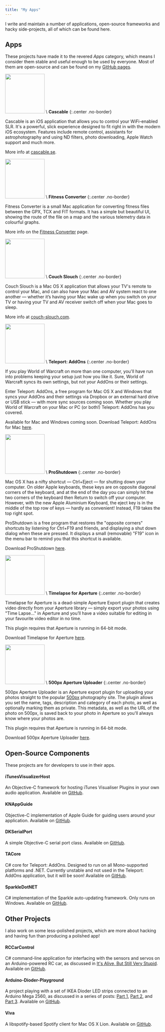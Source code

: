 ```yaml
---
title: "My Apps"
---
```


I write and maintain a number of applications, open-source frameworks and hacky side-projects, all of which can be found here.

## Apps

These projects have made it to the revered *Apps* category, which means I consider them stable and useful enough to be used by everyone. Most of them are open-source and can be found on my [GitHub pages](http://github.com/iKenndac).

<img src="/pictures/apps/cascable.png" width="128"/> \\
**Cascable**
{:.center .no-border}

Cascable is an iOS application that allows you to control your WiFi-enabled SLR. It's a powerful, slick experience designed to fit right in with the modern iOS ecosystem. Features include remote control, assistants for astrophotography and using ND filters, photo downloading, Apple Watch support and much more.

More info at [cascable.se](http://cascable.se/).

<img src="/pictures/apps/fitness-converter.png" width="128"/> \\
**Fitness Converter**
{:.center .no-border}

Fitness Converter is a small Mac application for converting fitness files between the GPX, TCX and FIT formats. It has a simple but beautiful UI, showing the route of the file on a map and the various telemetry data in colourful graphs.

More info on the [Fitness Converter](http://ikennd.ac/fitness-converter/) page.

<img src="/pictures/apps/couch-slouch.png" width="128" /> \\
**Couch Slouch**
{:.center .no-border}

Couch Slouch is a Mac OS X application that allows your TV's remote to control your Mac, and can also have your Mac and AV system react to one another — whether it’s having your Mac wake up when you switch on your TV or having your TV and AV receiver switch off when your Mac goes to sleep.

More info at [couch-slouch.com](http://couch-slouch.com/).

<img src="/pictures/apps/teleport-addons.png" width="128" /> \\
**Teleport: AddOns**
{:.center .no-border}

If you play World of Warcraft on more than one computer, you'll have run into problems keeping your setup just how you like it. Sure, World of Warcraft syncs its own settings, but not your AddOns or their settings.

Enter Teleport: AddOns, a free program for Mac OS X and Windows that syncs your AddOns and their settings via Dropbox or an external hard drive or USB stick — with more sync sources coming soon. Whether you play World of Warcraft on your Mac or PC (or both!) Teleport: AddOns has you covered.

Available for Mac and Windows coming soon. Download Teleport: AddOns for Mac [here](/apps/files/TeleportAddOns.zip).

<img src="/pictures/apps/proshutdown.png" width="128" /> \\
**ProShutdown**
{:.center .no-border}

Mac OS X has a nifty shortcut — Ctrl+Eject — for shutting down your computer. On older Apple keyboards, these keys are on opposite diagonal corners of the keyboard, and at the end of the day you can simply hit the two corners of the keyboard then Return to switch off your computer. However, with the new Apple Aluminium Keyboard, the eject key is in the middle of the top row of keys — hardly as convenient! Instead, F19 takes the top right spot.

ProShutdown is a free program that restores the "opposite corners" shortcuts by listening for Ctrl+F19 and friends, and displaying a shut down dialog when these are pressed. It displays a small (removable) "F19" icon in the menu bar to remind you that this shortcut is available.

Download ProShutdown [here](/apps/files/ProShutdown.dmg).

<img src="/pictures/apps/aperture-plugin.png" width="128" /> \\
**Timelapse for Aperture**
{:.center .no-border}

Timelapse for Aperture is a dead-simple Aperture Export plugin that creates video directly from your Aperture library — simply export your photos using "Time Lapse…" in Aperture and you’ll have a video suitable for editing in your favourite video editor in no time.

This plugin requires that Aperture is running in 64-bit mode.

Download Timelapse for Aperture [here](/apps/files/TimelapseForApertureInstaller.zip).

<img src="/pictures/apps/500px-aperture-uploader.png" width="128" /> \\
**500px Aperture Uploader**
{:.center .no-border}

500px Aperture Uploader is an Aperture export plugin for uploading your photos straight to the popular [500px](http://500px.com) photography site. The plugin allows you set the name, tags, description and category of each photo, as well as optionally marking them as private. This metadata, as well as the URL of the photo on 500px, is saved back to your photo in Aperture so you'll always know where your photos are.

This plugin requires that Aperture is running in 64-bit mode.

Download 500px Aperture Uploader [here](/apps/files/500pxApertureUploader-Latest.zip).

## Open-Source Components

These projects are for developers to use in their apps.

#### iTunesVisualizerHost

An Objective-C framework for hosting iTunes Visualiser Plugins in your own audio application. Available on [GitHub](http://github.com/iKenndac/iTunesVisualizerHost).

#### KNAppGuide

Objective-C implementation of Apple Guide for guiding users around your application. Available on [GitHub](http://github.com/iKenndac/KNAppGuide).

#### DKSerialPort

A simple Objective-C serial port class. Available on [GitHub](http://github.com/iKenndac/DKSerialPort).

#### TACore

C# core for Teleport: AddOns. Designed to run on all Mono-supported platforms and .NET. Currently unstable and not used in the Teleport: AddOns application, but it will be soon! Available on [GitHub](http://github.com/iKenndac/TACore).

#### SparkleDotNET

C# implementation of the Sparkle auto-updating framework. Only runs on Windows. Available on [GitHub](http://github.com/iKenndac/SparkleDotNET).

## Other Projects

I also work on some less-polished projects, which are more about hacking and having fun than producing a polished app!

#### RCCarControl

C# command-line application for interfacing with the sensors and servos on an Arduino-powered RC car, as discussed in [It's Alive, But Still Very Stupid](/blog/2013/02/its-alive/). Available on [GitHub](http://github.com/iKenndac/RCCarControl).

#### Arduino-Dioder-Playground

A project playing with a set of IKEA Dioder LED strips connected to an Arduino Mega 2560, as discussed in a series of posts: [Part 1](/blog/2011/09/arduino-dioder-part-one/), [Part 2](/blog/2011/09/arduino-dioder-part-two/), and [Part 3](/blog/2011/10/arduino-dioder-part-three/). Available on [GitHub](http://github.com/iKenndac/Arduino-Dioder-Playground).

#### Viva

A libspotify-based Spotify client for Mac OS X Lion. Available on [GitHub](http://github.com/iKenndac/Viva).


